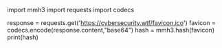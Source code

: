 import mmh3
import requests
import codecs
 
response = requests.get('https://cybersecurity.wtf/favicon.ico')
favicon = codecs.encode(response.content,"base64")
hash = mmh3.hash(favicon)
print(hash)
